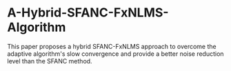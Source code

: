 # A-Hybrid-SFANC-FxNLMS-Algorithm
This paper proposes a hybrid SFANC-FxNLMS approach to overcome the adaptive algorithm's slow convergence and provide a better noise reduction level than the SFANC method.
